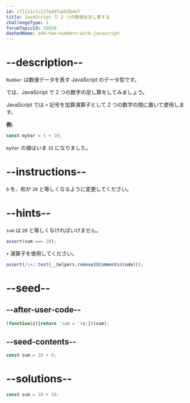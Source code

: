 ```yaml
---
id: cf1111c1c11feddfaeb3bdef
title: JavaScript で 2 つの数値を足し算する
challengeType: 1
forumTopicId: 16650
dashedName: add-two-numbers-with-javascript
---
```


# --description--

`Number` は数値データを表す JavaScript のデータ型です。

では、JavaScript で 2 つの数字の足し算をしてみましょう。

JavaScript では `+` 記号を加算演算子として 2 つの数字の間に置いて使用します。

**例:**

```js
const myVar = 5 + 10;
```

`myVar` の値はいま `15` になりました。

# --instructions--

`0` を、和が `20` と等しくなるように変更してください。

# --hints--

`sum` は `20` と等しくなければいけません。

```js
assert(sum === 20);
```

`+` 演算子を使用してください。

```js
assert(/\+/.test(__helpers.removeJSComments(code)));
```

# --seed--

## --after-user-code--

```js
(function(z){return 'sum = '+z;})(sum);
```

## --seed-contents--

```js
const sum = 10 + 0;
```

# --solutions--

```js
const sum = 10 + 10;
```
